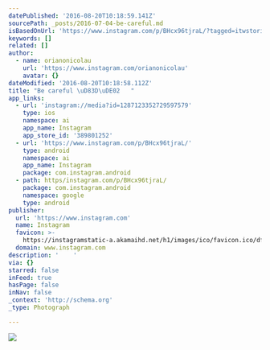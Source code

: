 ```yaml
---
datePublished: '2016-08-20T10:18:59.141Z'
sourcePath: _posts/2016-07-04-be-careful.md
isBasedOnUrl: 'https://www.instagram.com/p/BHcx96tjraL/?tagged=itwstories'
keywords: []
related: []
author:
  - name: orianonicolau
    url: 'https://www.instagram.com/orianonicolau'
    avatar: {}
dateModified: '2016-08-20T10:18:58.112Z'
title: "Be careful \uD83D\uDE02   "
app_links:
  - url: 'instagram://media?id=1287123352729597579'
    type: ios
    namespace: ai
    app_name: Instagram
    app_store_id: '389801252'
  - url: 'https://www.instagram.com/p/BHcx96tjraL/'
    type: android
    namespace: ai
    app_name: Instagram
    package: com.instagram.android
  - path: https/instagram.com/p/BHcx96tjraL/
    package: com.instagram.android
    namespace: google
    type: android
publisher:
  url: 'https://www.instagram.com'
  name: Instagram
  favicon: >-
    https://instagramstatic-a.akamaihd.net/h1/images/ico/favicon.ico/dfa85bb1fd63.ico
  domain: www.instagram.com
description: '    '
via: {}
starred: false
inFeed: true
hasPage: false
inNav: false
_context: 'http://schema.org'
_type: Photograph

---
```

![    ](https://imgflo.herokuapp.com/graph/vahj1ThiexotieMo/37eb36828d65f3b51414ae5bd9616478/noop.jpg?input=https%3A%2F%2Fscontent.cdninstagram.com%2Ft51.2885-15%2Fs640x640%2Fsh0.08%2Fe35%2F13549355_1734181870169014_2042739030_n.jpg%3Fig_cache_key%3DMTI4NzEyMzM1MjcyOTU5NzU3OQ%253D%253D.2)